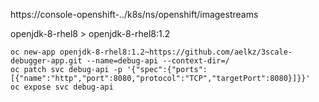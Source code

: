 https://console-openshift-../k8s/ns/openshift/imagestreams

openjdk-8-rhel8 > openjdk-8-rhel8:1.2

```shell
oc new-app openjdk-8-rhel8:1.2~https://github.com/aelkz/3scale-debugger-app.git --name=debug-api --context-dir=/
oc patch svc debug-api -p '{"spec":{"ports":[{"name":"http","port":8080,"protocol":"TCP","targetPort":8080}]}}'
oc expose svc debug-api
```
